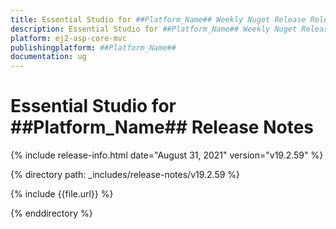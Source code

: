 ```yaml
---
title: Essential Studio for ##Platform_Name## Weekly Nuget Release Release Notes  
description: Essential Studio for ##Platform_Name## Weekly Nuget Release Release Notes  
platform: ej2-asp-core-mvc
publishingplatform: ##Platform_Name##
documentation: ug
---
```


# Essential Studio for  ##Platform_Name##  Release Notes  

{% include release-info.html date="August 31, 2021"   version="v19.2.59"  %} 

{% directory path: _includes/release-notes/v19.2.59 %}

{% include {{file.url}} %}

{% enddirectory %}
